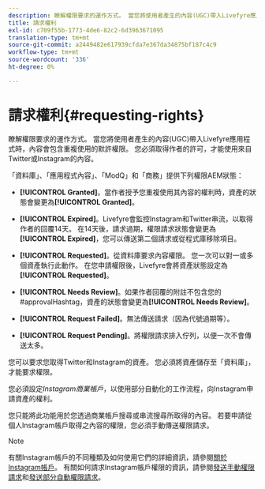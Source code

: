 ```yaml
---
description: 瞭解權限要求的運作方式。 當您將使用者產生的內容(UGC)帶入Livefyre應用程式時，內容會包含重複使用的默許權限。 您必須取得作者的許可，才能使用來自Twitter或Instagram的內容。
title: 請求權利
exl-id: c709f55b-1773-4de6-82c2-6d3963671095
translation-type: tm+mt
source-git-commit: a2449482e617939cfda7e367da34875bf187c4c9
workflow-type: tm+mt
source-wordcount: '336'
ht-degree: 0%

---
```


# 請求權利{#requesting-rights}

瞭解權限要求的運作方式。 當您將使用者產生的內容(UGC)帶入Livefyre應用程式時，內容會包含重複使用的默許權限。 您必須取得作者的許可，才能使用來自Twitter或Instagram的內容。

「資料庫」、「應用程式內容」、「ModQ」和「商務」提供下列權限AEM狀態：

* **[!UICONTROL Granted]**。當作者授予您重複使用其內容的權利時，資產的狀態會變更為&#x200B;**[!UICONTROL Granted]**。

* **[!UICONTROL Expired]**。Livefyre會監控Instagram和Twitter串流，以取得作者的回覆14天。 在14天後，請求過期，權限請求狀態會變更為&#x200B;**[!UICONTROL Expired]**，您可以傳送第二個請求或從程式庫移除項目。
* **[!UICONTROL Requested]**。從資料庫要求內容權限。 您一次可以對一或多個資產執行此動作。 在您申請權限後，Livefyre會將資產狀態設定為&#x200B;**[!UICONTROL Requested]**。
* **[!UICONTROL Needs Review]**。如果作者回覆的附註不包含您的#approvalHashtag，資產的狀態會變更為&#x200B;**[!UICONTROL Needs Review]**。

* **[!UICONTROL Request Failed]**。無法傳送請求（因為代號過期等）。
* **[!UICONTROL Request Pending]**。將權限請求排入佇列，以便一次不會傳送太多。

您可以要求您取得Twitter和Instagram的資產。 您必須將資產儲存至「資料庫」，才能要求權限。

您必須設定&#x200B;*Instagram商業帳戶*，以使用部分自動化的工作流程，向Instagram申請資產的權利。

您只能將此功能用於您透過商業帳戶搜尋或串流搜尋所取得的內容。 若要申請從個人Instagram帳戶取得之內容的權限，您必須手動傳送權限請求。

>[!NOTE]
>
>有關Instagram帳戶的不同種類及如何使用它們的詳細資訊，請參閱[關於Instagram帳戶](/help/using/c-users-creating-accounts-with-studio-access/t-configure-social-accout-instagram/c-about-instagram-accounts.md#c_about_instagram_accounts)。 有關如何請求Instagram帳戶權限的資訊，請參閱[發送手動權限請求](/help/using/c-how-requesting-rights-works/c-send-instagram-manual-rights-request.md#c_send_instagram_manual_rights_request)和[發送部分自動權限請求](/help/using/c-how-requesting-rights-works/c-send-an-instagram-rights-request-from-the-library.md#c_send_an_instagram_rights_request_from_the_library)。
